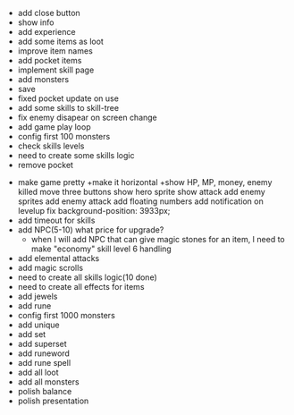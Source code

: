 + add close button
+ show info
+ add experience
+ add some items as loot
+ improve item names
+ add pocket items
+ implement skill page
+ add monsters
+ save
+ fixed pocket update on use
+ add some skills to skill-tree
+ fix enemy disapear on screen change
+ add game play loop
+ config first 100 monsters
+ check skills levels
+ need to create some skills logic
+ remove pocket
- make game pretty
    +make it horizontal
    +show HP, MP, money, enemy killed
    move three buttons
    show hero sprite
    show attack
    add enemy sprites
    add enemy attack
    add floating numbers
    add notification on levelup
    fix background-position: 3933px;
- add timeout for skills
- add NPC(5-10)
    what price for upgrade?
    - when I will add NPC that can give magic stones for an item, I need to make "economy" skill level 6 handling
- add elemental attacks
- add magic scrolls
- need to create all skills logic(10 done)
- need to create all effects for items
- add jewels
- add rune
- config first 1000 monsters
- add unique
- add set
- add superset
- add runeword
- add rune spell
- add all loot
- add all monsters
- polish balance
- polish presentation